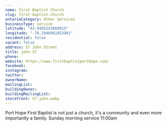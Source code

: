 ```yaml
---
name: First Baptist Church
slug: first-baptist-church
ontarioCategory: Other Services
businessType: service
latitude: "43.9495243860915"
longitude: "-78.2948961853981"
residential: false
vacant: false
address: 57 John Street
title: john-57
phone:
website: https://www.firstbaptistporthope.com/
facebook:
instagram:
twitter:
ownerName:
mailingList:
buildingOwner:
buildingMailingList:
storefront: 57-john.webp
---
```


Port Hope First Baptist is not just a church, it's a community and even more importantly a family. Sunday morning
service 11:00am

